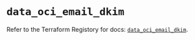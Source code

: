 # `data_oci_email_dkim`

Refer to the Terraform Registory for docs: [`data_oci_email_dkim`](https://registry.terraform.io/providers/oracle/oci/6.18.0/docs/data-sources/email_dkim).
